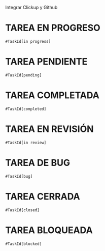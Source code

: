 Integrar Clickup y Github


# TAREA EN PROGRESO
``#TaskId[in progress]``


# TAREA PENDIENTE
``#TaskId[pending]``

# TAREA COMPLETADA
``#TaskId[completed]``

# TAREA EN REVISIÓN
``#TaskId[in review]``


# TAREA DE BUG
``#TaskId[bug]``

# TAREA CERRADA
``#TaskId[closed]``

# TAREA BLOQUEADA
``#TaskId[blocked]``
